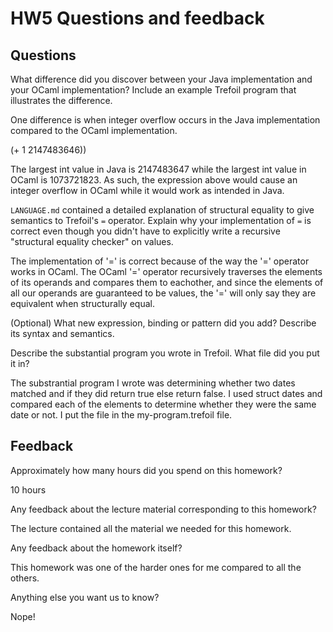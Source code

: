 # HW5 Questions and feedback

## Questions

What difference did you discover between your Java implementation and your OCaml
implementation? Include an example Trefoil program that illustrates the difference.

One difference is when integer overflow occurs in the Java implementation compared to the 
OCaml implementation. 

(+ 1 2147483646)) 

The largest int value in Java is 2147483647 while the largest int value in OCaml is 1073721823.
As such, the expression above would cause an integer overflow in OCaml while it would work as 
intended in Java. 

`LANGUAGE.md` contained a detailed explanation of structural equality to give
semantics to Trefoil's `=` operator. Explain why your implementation of `=` is
correct even though you didn't have to explicitly write a recursive "structural
equality checker" on values.

The implementation of  '=' is correct because of the way the '=' operator works in
OCaml. The OCaml '=' operator recursively traverses the elements of its operands
and compares them to eachother, and since the elements of all our operands are 
guaranteed to be values, the '=' will only say they are equivalent when structurally 
equal. 

(Optional) What new expression, binding or pattern did you add? Describe its syntax and semantics.

Describe the substantial program you wrote in Trefoil. What file did you put it in?

The substrantial program I wrote was determining whether two dates matched and if they did return 
true else return false. I used struct dates and compared each of the elements to determine whether 
they were the same date or not. I put the file in the my-program.trefoil file. 

## Feedback

Approximately how many hours did you spend on this homework?

10 hours 

Any feedback about the lecture material corresponding to this homework?

The lecture contained all the material we needed for this homework.

Any feedback about the homework itself?

This homework was one of the harder ones for me compared to all the others. 

Anything else you want us to know?

Nope!